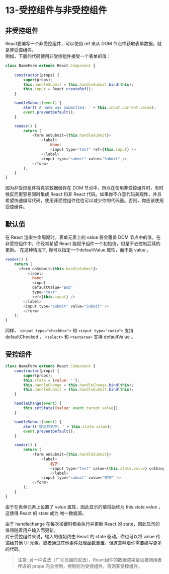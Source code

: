 # 13-受控组件与非受控组件

## 非受控组件

React要编写一个非受控组件，可以使用 ref 来从 DOM 节点中获取表单数据，就是非受控组件。  
例如，下面的代码使用非受控组件接受一个表单的值：

```js
class NameForm extends React.Component {
    
    constructor(props) {
        super(props);
        this.handleSubmit = this.handleSubmit.bind(this);
        this.input = React.createRef();
    } 

    handleSubmit(event) {
        alert('A name was submitted: ' + this.input.current.value);
        event.preventDefault();
    } 

    render() {
        return (
            <form onSubmit={this.handleSubmit}>
                <label>
                    Name:
                    <input type="text" ref={this.input} />
                </label>
                <input type="submit" value="Submit" />
            </form>
        );
    }
}
```

因为非受控组件将真实数据储存在 DOM 节点中，所以在使用非受控组件时，有时候反而更容易同时集成 React 和非 React 代码。如果你不介意代码美观性，并且希望快速编写代码，使用非受控组件往往可以减少你的代码量。否则，你应该使用受控组件。

## 默认值

在 React 渲染生命周期时，表单元素上的 value 将会覆盖 DOM 节点中的值，在非受控组件中，你经常希望 React 能赋予组件一个初始值，但是不去控制后续的更新。 在这种情况下, 你可以指定一个defaultValue 属性，而不是 value 。

```js
render() {
    return (
      <form onSubmit={this.handleSubmit}>
          <label>
            Name:
            <input
            defaultValue="Bob"
            type="text"
            ref={this.input} />
        </label>
        <input type="submit" value="Submit" />
        </form>
    );
}
```

同样， `<input type="checkbox">` 和 `<input type="radio">` 支持 defaultChecked ， `<select>` 和 `<textarea>` 支持 defaultValue 。

## 受控组件

```js
class NameForm extends React.Component {
    constructor(props) {
        super(props);
        this.state = {value: ''};
        this.handleChange = this.handleChange.bind(this);
        this.handleSubmit = this.handleSubmit.bind(this);
    }

    handleChange(event) {
        this.setState({value: event.target.value});
    }

    handleSubmit(event) {
        alert('提交的名字: ' + this.state.value);
        event.preventDefault();
    }

    render() {
        return (
            <form onSubmit={this.handleSubmit}>
                <label>
                    名字:
                    <input type="text" value={this.state.value} onChange=            {this.handleChange}
                    </label>
                <input type="submit" value="提交" />
            </form>
        );
    }
}
```

由于在表单元素上设置了 value 属性，因此显示的值将始终为 this.state.value ，这使得 React 的 state 成为 唯一数据源。

由于 handlechange 在每次按键时都会执行并更新 React 的 state，因此显示的值将随着用户输入而更新。  
对于受控组件来说，输入的值始终由 React 的 state 驱动。你也可以将 value 传递给其他 UI 元素，或者通过其他事件处理函数重置，但这意味着你需要编写更多的代码。

> 注意: 另一种说法（广义范围的说法），React组件的数据渲染是否被调用者传递的 props 完全控制，控制则为受控组件，否则非受控组件。
